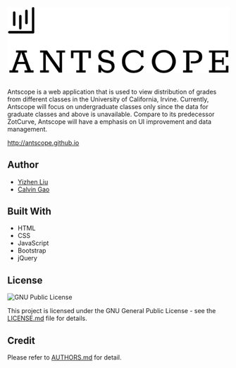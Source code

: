 ![](./images/logo_readme.svg)

<br>
Antscope is a web application that is used to view distribution of grades from different classes in the University of California, Irvine. Currently, Antscope will focus on undergraduate classes only since the data for graduate classes and above is unavailable. Compare to its predecessor ZotCurve, Antscope will have a emphasis on UI improvement and data management. 

http://antscope.github.io


## Author
* [Yizhen Liu](https://github.com/imliuyzh)
* [Calvin Gao](https://github.com/calvin-gao)

## Built With
* HTML
* CSS
* JavaScript
* Bootstrap
* jQuery

## License
![](https://www.gnu.org/graphics/gplv3-or-later.svg "GNU Public License")

This project is licensed under the GNU General Public License - see the [LICENSE.md](LICENSE) file for details.

## Credit
Please refer to [AUTHORS.md](AUTHORS.md) for detail.
